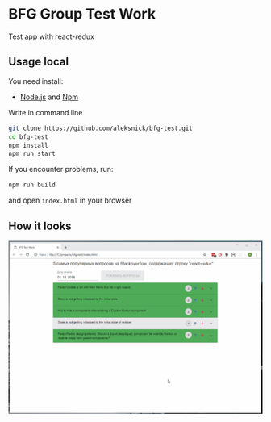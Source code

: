# BFG Group Test Work
Test app with react-redux

## Usage local
You need install:
* [Node.js](https://nodejs.org) and [Npm](https://www.npmjs.com/)

Write in command line
```bash
git clone https://github.com/aleksnick/bfg-test.git
cd bfg-test
npm install 
npm run start
```

If you encounter problems, run:
```bash
npm run build
```
and open `index.html` in your browser


## How it looks

![Screen Main](materials/bfg.gif)